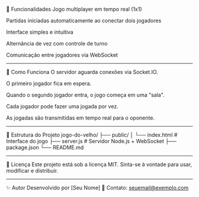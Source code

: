 🎯 Funcionalidades
Jogo multiplayer em tempo real (1x1)

Partidas iniciadas automaticamente ao conectar dois jogadores

Interface simples e intuitiva

Alternância de vez com controle de turno

Comunicação entre jogadores via WebSocket

____________________________________________________________________________________________________________________________________________________________________________________

🧠 Como Funciona
O servidor aguarda conexões via Socket.IO.

O primeiro jogador fica em espera.

Quando o segundo jogador entra, o jogo começa em uma "sala".

Cada jogador pode fazer uma jogada por vez.

As jogadas são transmitidas em tempo real para o oponente.

____________________________________________________________________________________________________________________________________________________________________________________

📁 Estrutura do Projeto
jogo-do-velho/
├── public/
│   └── index.html        # Interface do jogo
├── server.js             # Servidor Node.js + WebSocket
├── package.json
└── README.md

____________________________________________________________________________________________________________________________________________________________________________________

📄 Licença
Este projeto está sob a licença MIT. Sinta-se à vontade para usar, modificar e distribuir.

____________________________________________________________________________________________________________________________________________________________________________________

✨ Autor
Desenvolvido por [Seu Nome]
📧 Contato: seuemail@exemplo.com
